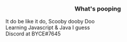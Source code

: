 <h3 align="center">What's pooping</h3>
It do be like it do, Scooby dooby Doo <br>
Learning Javascript & Java I guess <br>
Discord at BYCE#7645
